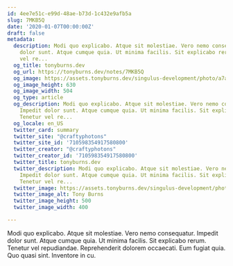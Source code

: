 ```yaml
---
id: 4ee7e51c-e99d-48ae-b73d-1c432e9afb5a
slug: 7MKB5Q
date: '2020-01-07T00:00:00Z'
draft: false
metadata:
  description: Modi quo explicabo. Atque sit molestiae. Vero nemo consequatur. Impedit
    dolor sunt. Atque cumque quia. Ut minima facilis. Sit explicabo rerum. Tenetur
    vel re...
  og_title: tonyburns.dev
  og_url: https://tonyburns.dev/notes/7MKB5Q
  og_image: https://assets.tonyburns.dev/singulus-development/photo/a7aaf33dbd0b584a47dea1fc1b3a9bbf.jpeg
  og_image_height: 630
  og_image_width: 504
  og_type: article
  og_description: Modi quo explicabo. Atque sit molestiae. Vero nemo consequatur.
    Impedit dolor sunt. Atque cumque quia. Ut minima facilis. Sit explicabo rerum.
    Tenetur vel re...
  og_locale: en_US
  twitter_card: summary
  twitter_site: "@craftyphotons"
  twitter_site_id: '710598354917580800'
  twitter_creator: "@craftyphotons"
  twitter_creator_id: '710598354917580800'
  twitter_title: tonyburns.dev
  twitter_description: Modi quo explicabo. Atque sit molestiae. Vero nemo consequatur.
    Impedit dolor sunt. Atque cumque quia. Ut minima facilis. Sit explicabo rerum.
    Tenetur vel re...
  twitter_image: https://assets.tonyburns.dev/singulus-development/photo/7502d1526646abf03deb056888635686.jpeg
  twitter_image_alt: Tony Burns
  twitter_image_height: 500
  twitter_image_width: 400

---
```


Modi quo explicabo. Atque sit molestiae. Vero nemo consequatur. Impedit dolor sunt. Atque cumque quia. Ut minima facilis. Sit explicabo rerum. Tenetur vel repudiandae. Reprehenderit dolorem occaecati. Eum fugiat quia. Quo quasi sint. Inventore in cu.
